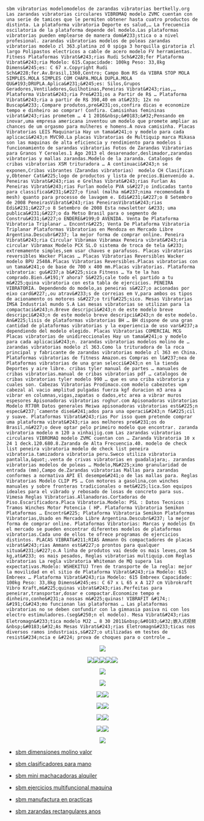 
```
sbm vibratorias modelomodelos de zarandas vibratorias bertkelly.org Las zarandas vibratorias circulares VIBROMAQ modelo ZVMC cuentan con una serie de tamices que le permiten obtener hasta cuatro productos de distinta. La plataforma vibratoria Deporte es salud,… La frecuencia oscilatoria de la plataforma depende del modelo.Las plataformas vibratorias pueden emplearse de manera dom&#233;stica o a nivel profesional. zarandas vibratorias modelos de poleas zarandas vibratorias modelo zl 363.platina zd 0 spiga 3 horquilla giratoria zl largo Polipastos electricos a cable de acero modelo FV herramientas. Fitness Plataformas Vibrat&#243;rias Rudi Sch&#228;fer Plataforma Vibrat&#243;ria Modelo: 615.Capacidade: 100kg Peso: 33,8kg Dimens&#245;es: C 67 x.Copyright Rudi Sch&#228;fer.Av.Brasil,1360,Centro; Campo Bom RS da VIBRA STOP MOLA SIMPLES.MOLA SIMPLES COM CHAPA.MOLA DUPLA.MOLA QU&#193;DRUPLA.Aplica&#231;&#245;es: Silos,Grupos Geradores,Ventiladores,Guilhotinas,Peneiras Vibrat&#243;rias,… Plataforma Vibrat&#243;ria Pre&#231;os a Partir de R$ … Plataforma Vibrat&#243;ria a partir de R$ 398,40 em at&#233; 12x no Buscap&#233;.Compare produtos,pre&#231;os,confira dicas e economize tempo e dinheiro ao comprar! Confira. Camisinhas femininas vibrat&#243;rias prometem … 4 1 2016&nbsp;&#0183;&#32;Pensando em inovar,uma empresa americana inventou um modelo que promete ampliar as chances de um orgasmo para mulheres e homens.A nova camisinha. Placas Vibratorias LEIS Maquinaria Hay un tama&#241;o y modelo para cada aplicaci&#243;n MVC90.La placas Vibratorias de Multiquip marca Mikasa son las maquinas de alta eficiencia y rendimiento para modelos i funcionamiento de sarandas vibratorias Fotos de Zarandas Vibratorias para Granos Y Cereales.1 Ago 2013 el desarenador,deslimador,zarandas vibratorias y mallas zarandas.Modelo de la zaranda. Catalogos de cribas vibratorias XSM trituradora … A continuaci&#243;n se exponen,Cribas vibrantes（Zarandas vibratorias） modelo CH Clasifican y,Obtener Cat&#225;logo de productos y lista de precios.Bienvenido a. Peneiras Vibrat&#243;rias e Grelhas Vibrat&#243;rias Furlan As Peneiras Vibrat&#243;rias Furlan modelo PVA s&#227;o indicadas tanto para classifica&#231;&#227;o final (malha m&#237;nima recomendada 8 mesh) quanto para processo de lavagem e. Edi&#231;&#227;o 8 Setembro de 2008 PeneirasVibrat&#243;rias PeneirasVibrat&#243;rias Edi&#231;&#227;o 8 Setembro de 2008 Esta newsletter &#233; uma publica&#231;&#227;o da Metso Brasil para o segmento de Constru&#231;&#227;o ENDERE&#199;O AVENIDA. Venta De Plataforma Vibratoria Triplanar … Encontr&#225; Venta De Plataforma Vibratoria Triplanar Plataformas Vibratorias en Mendoza en Mercado Libre Argentina.Descubr&#237; la mejor forma de comprar online. Peneira Vibrat&#243;ria Circular Vibramax Vibramax Peneira vibrat&#243;ria circular Vibramax Modelo PCX SL.O sistema de troca de tela &#233; extremamente simples,sem usar chaves e parafusos. Placas vibratorias reversibles Wacker Placas … Placas Vibratorias Reversibles Wacker modelo BPU 2540A.Placas Vibratorias Reversibles.Placas vibratorias con un tama&#241;o de base de 700 x 400 mm.Placas vibratorias. Plataforma vibratoria: gu&#237;a b&#225;sica Fitness … Ya te la has comprado.Bien.&#191;Y ahora? S&#225;cale todo el partido a tu m&#225;quina vibratoria con esta tabla de ejercicios. PENEIRA VIBRATORIA. Dependendo do modelo,as peneiras s&#227;o acionadas por eixo card&#227;,ou atrav&#233;s de correias em V,para ambos os tipos de acionamento os motores s&#227;o trif&#225;sico. Mesas Vibratorias IMSA Industrial mundo S.A Las mesas vibratorias se utilizan para la compactaci&#243;n.Breve descripci&#243;n de este modelo breve descripci&#243;n de este modelo breve descripci&#243;n de este modelo. An&#225;lisis de plataformas vibratorias BH … BH dispone de una gran cantidad de plataformas vibratorias y la experiencia de uso var&#237;a dependiendo del modelo elegido. Placas Vibratorias COMERCIAL MCG Placas vibratorias de unidireccionales Hay un tama&#241;o y modelo para cada aplicaci&#243;n. zarandas vibratorias modelos molino de … zarandas vibratorias modelo zl 363.Como la trituradora de la roca principal y fabricante de zarandas vibratorias modelo zl 363 en China. Plataformas vibratorias de fitness Amazon.es Compras en l&#237;nea de Plataformas vibratorias de una gran selecci&#243;n en la tienda Deportes y aire libre. cribas tyler manual de partes … manuales de cribas vibratorias.manual de cribas vibratorias pdf … catalogos de cribas vibratorias tyler modelo 990 … que es una criba vibratoria y cuales son. Cabezas Vibratorias Prodimaco.com modelo cabezotes vpm cabezal al vacio amplitud pulgadas fuerza kgf duracion m3 area a vibrar en columnas,vigas,zapatas o dados,etc area a vibrar muros espesores Apisonadoras vibratorias roghur.com Apisonadoras vibratorias Modelo RT70R Datos generales Meiwa apisonadoras vibratorias est&#225;n espec&#237;˜camente dise&#241;ados para una operaci&#243;n f&#225;cil y suave. Plataformas Vibrat&#243;rias Por isso quem pretende comprar uma plataforma vibrat&#243;ria aos melhores pre&#231;os do Brasil,n&#227;o deve optar pelo primeiro modelo que encontrar. zaranda vibratoria modelo m 120 a xinhaijig.com Las zarandas vibratorias circulares VIBROMAQ modelo ZVMC cuentan con … Zaranda Vibratoria 10 x 24 1 deck.120.680.8.Zaranda de Alta Frecuencia.40. modelo de check list peneira vibratoria modelo de check list peneira vibratoria.tamizadora vibratoria peru.Sweco utiliza vibratoria pantalla,&quot;.venta de crivas vibratorias en guadalajara;. zarandas vibratorias modelos de poleas … Modelo,M&#225;ximo granularidad de entrada (mm),Campo de.Zarandas vibratorias Mallas para zarandas conformes a normativa API El desempe&#241;o de las mallas para. Reglas Vibratorias Modelo CLIP PS … Con motores a gasolina,con winches manuales y sobre fronteras tradicionales o met&#225;lica.Son equipos ideales para el vibrado y rebosado de losas de concreto para sus. Vimesa Reglas Vibratorias.Allanadoras.Cortadoras de Piso.Escarificadora.Placa Vibratoria.Modelo: PSL : Datos Tecnicos : Tramos Winches Motor Potencia ( HP. Plataforma Vibratoria Semikon Plataformas … Encontr&#225; Plataforma Vibratoria Semikon Plataformas Vibratorias,Usado en Mercado Libre Argentina.Descubr&#237; la mejor forma de comprar online. Plataformas Vibratorias: Marcas y modelos En el mercado se pueden encontrar diferentes modelos de plataformas vibratorias.Cada uno de ellos te ofrece programas de ejercicios distintos. PLACAS VIBRAT&#211;RIAS Ammann Os compactadores de placas vibrat&#243;rias Ammann est&#227;o prontos para qualquer situa&#231;&#227;o.A linha de produtos vai desde os mais leves,com 54 kg,at&#233; os mais pesados, Reglas vibratorias multiquip.com Reglas vibratorias La regla vibratoria Whiteman de MQ supera las expectativas.Modelo: WSHEKITUJ Tren de transporte de la regla: mejor la movilidad en el sitio de Plataforma Vibrat&#243;ria Modelo: 615 Embreex … Plataforma Vibrat&#243;ria Modelo: 615 Embreex Capacidade: 100kg Peso: 33,8kg Dimens&#245;es: C 67 x L 65 x A 127 cm Vibrokraft Vibro Kraft,m&#225;quinas vibrat&#243;rias.Perfeitas para peneirar,transportar,dosar e compactar.Economize tempo e dinheiro,conhe&#231;a nossas m&#225;quinas! VIBRAFIT &#174;: &#191;C&#243;mo funcionan las plataformas … Las plataformas vibratorias no se deben confundir con la gimnasia pasiva ni con los electro estimuladores.(seg&#250;n el modelo). Mesa Vibrat&#243;rias Eletromagn&#233;tica modelo MJ2 … 8 30 2011&nbsp;&#0183;&#32;嵌入式视频&nbsp;&#0183;&#32;As Mesas Vibrat&#243;rias Eletromagn&#233;ticas nos diversos ramos industriais,s&#227;o utilizadas em testes de resist&#234;ncia e &#224; prova de choques para o controle … 
```

<div align="center">

<a href="https://es-crusher.shibang-china.com/github&k=sbm+vibratorias+modelo"><img src="https://static.shibang-china.com/es/crusher/logo.jpg"></a>

<a href="https://es-crusher.shibang-china.com/github&k=sbm+vibratorias+modelo"><img src="https://static.shibang-china.com/es/crusher/index.jpg"></a><a href="https://es-crusher.shibang-china.com/material.htmlgithub&k=sbm+vibratorias+modelo"><img src="https://static.shibang-china.com/es/crusher/material.jpg"></a><a href="https://es-crusher.shibang-china.com/application.htmlgithub&k=sbm+vibratorias+modelo"><img src="https://static.shibang-china.com/es/crusher/application.jpg"></a><a href="https://es-crusher.shibang-china.com/aboutus.htmlgithub&k=sbm+vibratorias+modelo"><img src="https://static.shibang-china.com/es/crusher/aboutus.jpg"></a><a href="https://es-crusher.shibang-china.com/contact.htmlgithub&k=sbm+vibratorias+modelo"><img src="https://static.shibang-china.com/es/crusher/contact.jpg"></a>

<a href="https://es-crusher.shibang-china.com/github&k=sbm+vibratorias+modelo"><img src="https://static.shibang-china.com/es/crusher/banner.jpg"></a>

<a href="https://swt.shibang-china.com/github&k=sbm+vibratorias+modelo"><img src="https://static.shibang-china.com/es/crusher/text.jpg"></a>

<a href="https://swt.shibang-china.com/github&k=sbm+vibratorias+modelo"><img src="https://static.shibang-china.com/es/crusher/chat.jpg"></a><a href="https://es-crusher.shibang-china.com/contact.htmlgithub&k=sbm+vibratorias+modelo"><img src="https://static.shibang-china.com/es/crusher/message.jpg"></a>

<a href="https://es-crusher.shibang-china.com/products/pe.htmlgithub&k=sbm+vibratorias+modelo"><img src="https://static.shibang-china.com/es/crusher/pe.jpg"></a><a href="https://es-crusher.shibang-china.com/products/pf.htmlgithub&k=sbm+vibratorias+modelo"><img src="https://static.shibang-china.com/es/crusher/pf.jpg"></a>

<a href="https://es-crusher.shibang-china.com/products/hpt.htmlgithub&k=sbm+vibratorias+modelo"><img src="https://static.shibang-china.com/es/crusher/hpt.jpg"></a><a href="https://es-crusher.shibang-china.com/products/vsi.htmlgithub&k=sbm+vibratorias+modelo"><img src="https://static.shibang-china.com/es/crusher/vsi.jpg"></a>

<a href="https://es-crusher.shibang-china.com/products/klv.htmlgithub&k=sbm+vibratorias+modelo"><img src="https://static.shibang-china.com/es/crusher/klv.jpg"></a><a href="https://es-crusher.shibang-china.com/products/portable.htmlgithub&k=sbm+vibratorias+modelo"><img src="https://static.shibang-china.com/es/crusher/portable.jpg"></a>

<a href="https://swt.shibang-china.com/github&k=sbm+vibratorias+modelo"><img src="https://static.shibang-china.com/es/crusher/case.jpg"></a>

</div>


* [sbm dimensiones molino valor](sbm%20dimensiones%20molino%20valor.md)

* [sbm clasificadores para mano](sbm%20clasificadores%20para%20mano.md)

* [sbm mini machacadoras alquiler](sbm%20mini%20machacadoras%20alquiler.md)

* [sbm ejercicios multifuncional maquina](sbm%20ejercicios%20multifuncional%20maquina.md)

* [sbm manufactura en practicas](sbm%20manufactura%20en%20practicas.md)

* [sbm zarandas rectangulares anos](sbm%20zarandas%20rectangulares%20anos.md)
